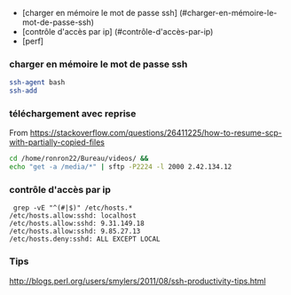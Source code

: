 * [charger en mémoire le mot de passe ssh] (#charger-en-mémoire-le-mot-de-passe-ssh) 
* [contrôle d'accès par ip] (#contrôle-d'accès-par-ip) 
* [perf]

### charger en mémoire le mot de passe ssh

```bash
ssh-agent bash
ssh-add
```

### téléchargement avec reprise

From https://stackoverflow.com/questions/26411225/how-to-resume-scp-with-partially-copied-files

```bash
cd /home/ronron22/Bureau/videos/ &&
echo "get -a /media/*" | sftp -P2224 -l 2000 2.42.134.12
```
### contrôle d'accès par ip

```
 grep -vE "^(#|$)" /etc/hosts.*
/etc/hosts.allow:sshd: localhost
/etc/hosts.allow:sshd: 9.31.149.18
/etc/hosts.allow:sshd: 9.85.27.13
/etc/hosts.deny:sshd: ALL EXCEPT LOCAL
```

### Tips

http://blogs.perl.org/users/smylers/2011/08/ssh-productivity-tips.html
